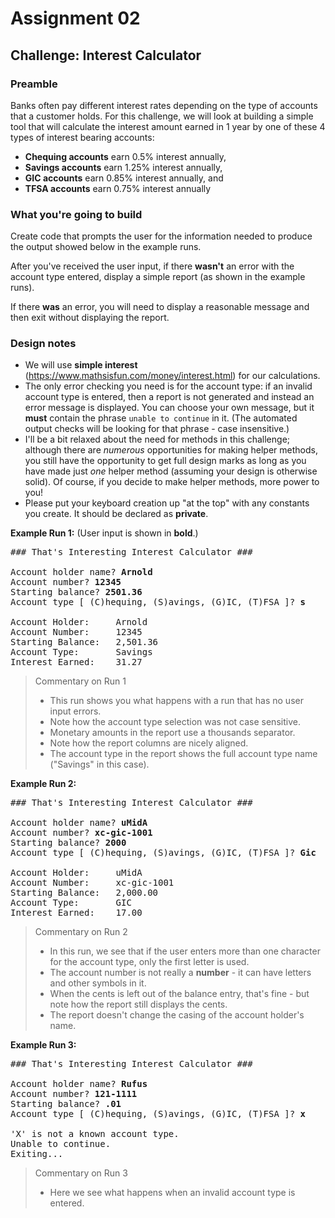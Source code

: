 # Assignment 02

## Challenge: Interest Calculator

### Preamble

Banks often pay different interest rates depending on the type of accounts that a customer holds. For this challenge, we will look at building a simple tool that will calculate the interest amount earned in 1 year by one of these 4 types of interest bearing accounts:

- **Chequing accounts** earn 0.5% interest annually,
- **Savings accounts** earn 1.25% interest annually,
- **GIC accounts** earn 0.85% interest annually, and
- **TFSA accounts** earn 0.75% interest annually

### What you're going to build

Create code that prompts the user for the information needed to produce the output showed below in the example runs.

After you've received the user input, if there **wasn't** an error with the account type entered, display a simple report (as shown in the example runs).

If there **was** an error, you will need to display a reasonable message and then exit without displaying the report.

### Design notes

- We will use **simple interest** (https://www.mathsisfun.com/money/interest.html) for our calculations.
- The only error checking you need is for the account type: if an invalid account type is entered, then a report is not generated and instead an error message is displayed. You can choose your own message, but it **must** contain the phrase `unable to continue` in it. (The automated output checks will be looking for that phrase - case insensitive.)
- I'll be a bit relaxed about the need for methods in this challenge; although there are _numerous_ opportunities for making helper methods, you still have the opportunity to get full design marks as long as you have made just _one_ helper method (assuming your design is otherwise solid). Of course, if you decide to make helper methods, more power to you!
- Please put your keyboard creation up "at the top" with any constants you create. It should be declared as **private**.

**Example Run 1:**
(User input is shown in **bold**.)

<pre>
### That's Interesting Interest Calculator ###

Account holder name? <b>Arnold</b>
Account number? <b>12345</b>
Starting balance? <b>2501.36</b>
Account type [ (C)hequing, (S)avings, (G)IC, (T)FSA ]? <b>s</b>

Account Holder:     Arnold
Account Number:     12345
Starting Balance:   2,501.36
Account Type:       Savings
Interest Earned:    31.27
</pre>

> Commentary on Run 1
>
> - This run shows you what happens with a run that has no user input errors.
> - Note how the account type selection was not case sensitive.
> - Monetary amounts in the report use a thousands separator.
> - Note how the report columns are nicely aligned.
> - The account type in the report shows the full account type name ("Savings" in this case).

**Example Run 2:**

<pre>
### That's Interesting Interest Calculator ###

Account holder name? <b>uMidA</b>
Account number? <b>xc-gic-1001</b>
Starting balance? <b>2000</b>
Account type [ (C)hequing, (S)avings, (G)IC, (T)FSA ]? <b>Gic</b>

Account Holder:     uMidA
Account Number:     xc-gic-1001
Starting Balance:   2,000.00
Account Type:       GIC
Interest Earned:    17.00
</pre>

> Commentary on Run 2
>
> - In this run, we see that if the user enters more than one character for the account type, only the first letter is used.
> - The account number is not really a **number** - it can have letters and other symbols in it.
> - When the cents is left out of the balance entry, that's fine - but note how the report still displays the cents.
> - The report doesn't change the casing of the account holder's name.

**Example Run 3:**

<pre>
### That's Interesting Interest Calculator ###

Account holder name? <b>Rufus</b>
Account number? <b>121-1111</b>
Starting balance? <b>.01</b>
Account type [ (C)hequing, (S)avings, (G)IC, (T)FSA ]? <b>x</b>

'X' is not a known account type.
Unable to continue.
Exiting...
</pre>

> Commentary on Run 3
>
> - Here we see what happens when an invalid account type is entered.
